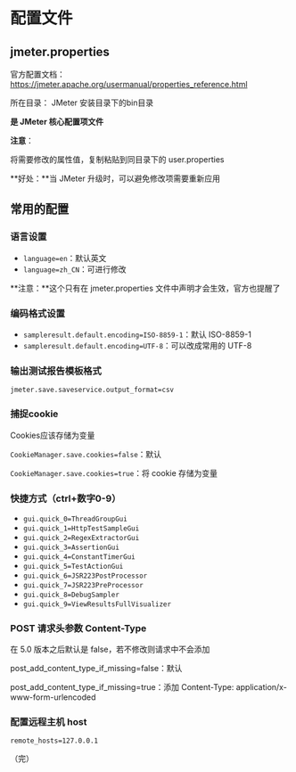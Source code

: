 # 配置文件

## jmeter.properties
官方配置文档：https://jmeter.apache.org/usermanual/properties_reference.html

所在目录： JMeter 安装目录下的bin目录

**是 JMeter 核心配置项文件**

**注意**：

将需要修改的属性值，复制粘贴到同目录下的 user.properties 

**好处：**当 JMeter 升级时，可以避免修改项需要重新应用

## 常用的配置

### 语言设置

- `language=en`：默认英文
- `language=zh_CN`：可进行修改

**注意：**这个只有在 jmeter.properties 文件中声明才会生效，官方也提醒了

### 编码格式设置

- `sampleresult.default.encoding=ISO-8859-1`：默认 ISO-8859-1
- `sampleresult.default.encoding=UTF-8`：可以改成常用的 UTF-8

### 输出测试报告模板格式 

`jmeter.save.saveservice.output_format=csv`

### 捕捉cookie

Cookies应该存储为变量

`CookieManager.save.cookies=false`：默认

`CookieManager.save.cookies=true`：将 cookie 存储为变量

### 快捷方式（ctrl+数字0-9）

- `gui.quick_0=ThreadGroupGui`
- `gui.quick_1=HttpTestSampleGui`
- `gui.quick_2=RegexExtractorGui`
- `gui.quick_3=AssertionGui`
- `gui.quick_4=ConstantTimerGui`
- `gui.quick_5=TestActionGui`
- `gui.quick_6=JSR223PostProcessor`
- `gui.quick_7=JSR223PreProcessor`
- `gui.quick_8=DebugSampler`
- `gui.quick_9=ViewResultsFullVisualizer`

 

### POST 请求头参数 Content-Type

在 5.0 版本之后默认是 false，若不修改则请求中不会添加

post_add_content_type_if_missing=false：默认

post_add_content_type_if_missing=true：添加 Content-Type: application/x-www-form-urlencoded



### 配置远程主机 host 

`remote_hosts=127.0.0.1`



（完）